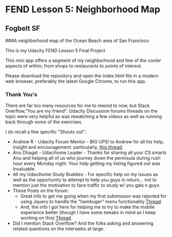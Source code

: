 # FEND Lesson 5: Neighborhood Map
## Fogbelt SF 
###A neighborhood map of the Ocean Beach area of San Francisco


This is my Udacity FEND Lesson 5 Final Project

This mini app offers a segment of my neighborhood and few of the cooler aspects of within; from shops to restaurants to points of interest.

Please download the repository and open the index.html file in a modern web browser, preferably the latest Google Chrome, to run this app.

### Thank You's
There are far too many resources for me to rewind to now, but Stack Overflow,"You are my friend". Udacity Discussion forums threads on the topic were very helpful as was rewatching a few videos as well as running back through some of the exercises.

I do recall a few specific "Shouts out":

* Andrew R - Udacity Forum Mentor - BIG UPS! to Andrew for all his help, insight and encouragement: particularly, [this thread](https://discussions.udacity.com/t/yelp-api-oauth-issue/40606/12).
* Anu Dhagat - Udacihome Leader - Thanks for sharing all your CS smarts Anu and helping all of us who journey down the peninsula during rush hour every Monday night. Your help getting my listing figured out was invaluable.
* All my Udacihome Study Buddies - For specific help on my issues as well as the opportunity to attempt to help you guys in return... not to mention just the motivation to face traffic to study w/ you gals n guys.
* These Posts on the forum:
  * Great info to get me going when my first submission was rejected for using Jquery to handle the "hambuger" menu functionality [Thread](https://discussions.udacity.com/t/click-binding-blocking-marker-clicks/35398).
  * And, the info I got here for helping me to try to make the mobile experience better (though I have some tweaks in mind as I keep working on this) [Thread](https://discussions.udacity.com/t/any-way-to-reduce-infowindow-content-on-mobile/40352/10)
* Did I mention Stack Overflow? And the folks asking and answering related questions on the interwebs at large.
